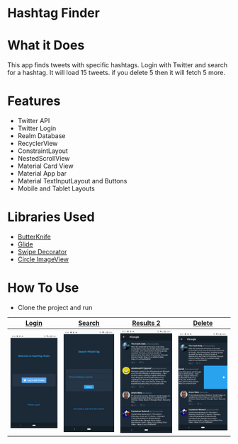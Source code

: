 # Hashtag Finder

# What it Does
  This app finds tweets with specific hashtags. Login with Twitter and search for a hashtag. It will load 15 tweets. if you delete 5 then it will fetch 5 more.

# Features
  - Twitter API
  - Twitter Login
  - Realm Database
  - RecyclerView
  - ConstraintLayout
  - NestedScrollView
  - Material Card View
  - Material App bar
  - Material TextInputLayout and Buttons
  - Mobile and Tablet Layouts
  
# Libraries Used
  - [ButterKnife][link_1]
  - [Glide][link_2]
  - [Swipe Decorator][link_3]
  - [Circle ImageView][link_4]
  
# How To Use
  - Clone the project and run

[Login][screen_1] | [Search][screen_2] | [Results 2][screen_3] | [Delete][screen_4] 
--- | --- | --- | --- 
![screen_1] | ![screen_2] | ![screen_3] | ![screen_4] 


[screen_1]: https://raw.githubusercontent.com/PranjalDesai/HashtagFinder/master/Screenshots/Screenshot_20180722-201650.png

[screen_2]: https://raw.githubusercontent.com/PranjalDesai/HashtagFinder/master/Screenshots/Screenshot_20180722-201658.png

[screen_3]: https://raw.githubusercontent.com/PranjalDesai/HashtagFinder/master/Screenshots/Screenshot_20180722-201712.png

[screen_4]: https://raw.githubusercontent.com/PranjalDesai/HashtagFinder/master/Screenshots/Screenshot_20180722-201716.png

[link_1]: https://github.com/JakeWharton/butterknife

[link_2]: https://github.com/bumptech/glide

[link_3]: https://github.com/xabaras/RecyclerViewSwipeDecorator

[link_4]: https://github.com/hdodenhof/CircleImageView
